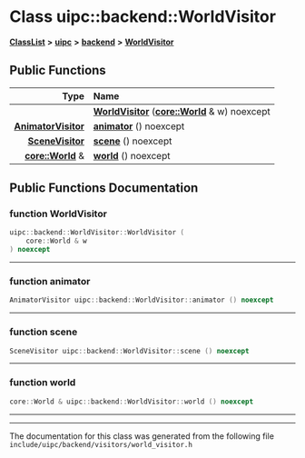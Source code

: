 

# Class uipc::backend::WorldVisitor



[**ClassList**](annotated.md) **>** [**uipc**](namespaceuipc.md) **>** [**backend**](namespaceuipc_1_1backend.md) **>** [**WorldVisitor**](classuipc_1_1backend_1_1_world_visitor.md)










































## Public Functions

| Type | Name |
| ---: | :--- |
|   | [**WorldVisitor**](#function-worldvisitor) ([**core::World**](classuipc_1_1core_1_1_world.md) & w) noexcept<br> |
|  [**AnimatorVisitor**](classuipc_1_1backend_1_1_animator_visitor.md) | [**animator**](#function-animator) () noexcept<br> |
|  [**SceneVisitor**](classuipc_1_1backend_1_1_scene_visitor.md) | [**scene**](#function-scene) () noexcept<br> |
|  [**core::World**](classuipc_1_1core_1_1_world.md) & | [**world**](#function-world) () noexcept<br> |




























## Public Functions Documentation




### function WorldVisitor 

```C++
uipc::backend::WorldVisitor::WorldVisitor (
    core::World & w
) noexcept
```




<hr>



### function animator 

```C++
AnimatorVisitor uipc::backend::WorldVisitor::animator () noexcept
```




<hr>



### function scene 

```C++
SceneVisitor uipc::backend::WorldVisitor::scene () noexcept
```




<hr>



### function world 

```C++
core::World & uipc::backend::WorldVisitor::world () noexcept
```




<hr>

------------------------------
The documentation for this class was generated from the following file `include/uipc/backend/visitors/world_visitor.h`

